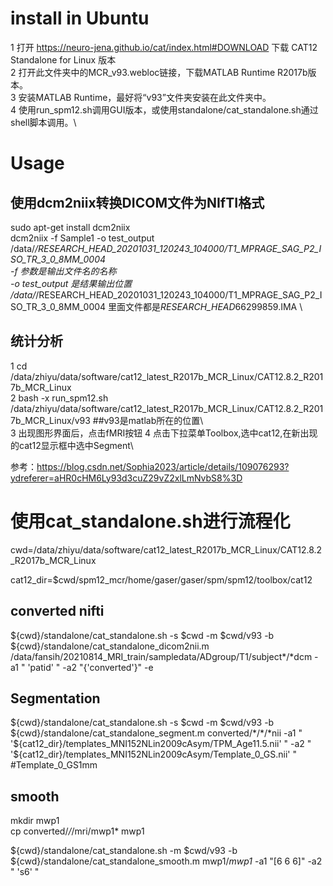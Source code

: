 # install in Ubuntu
1 打开 https://neuro-jena.github.io/cat/index.html#DOWNLOAD 下载 CAT12 Standalone for Linux 版本\
2 打开此文件夹中的MCR_v93.webloc链接，下载MATLAB Runtime R2017b版本。\
3 安装MATLAB Runtime，最好将“v93”文件夹安装在此文件夹中。\
4 使用run_spm12.sh调用GUI版本，或使用standalone/cat_standalone.sh通过shell脚本调用。\

# Usage

## 使用dcm2niix转换DICOM文件为NIfTI格式
sudo apt-get install dcm2niix\
dcm2niix -f Sample1 -o test_output /data/*/RESEARCH_HEAD_20201031_120243_104000/T1_MPRAGE_SAG_P2_ISO_TR_3_0_8MM_0004  \
  -f 参数是输出文件名的名称\
  -o test_output 是结果输出位置\
  /data/*/RESEARCH_HEAD_20201031_120243_104000/T1_MPRAGE_SAG_P2_ISO_TR_3_0_8MM_0004 里面文件都是*RESEARCH_HEAD*66299859.IMA \

## 统计分析

1  cd /data/zhiyu/data/software/cat12_latest_R2017b_MCR_Linux/CAT12.8.2_R2017b_MCR_Linux \
2  bash -x run_spm12.sh /data/zhiyu/data/software/cat12_latest_R2017b_MCR_Linux/CAT12.8.2_R2017b_MCR_Linux/v93 ##v93是matlab所在的位置\   
3  出现图形界面后，点击fMRI按钮
4  点击下拉菜单Toolbox,选中cat12,在新出现的cat12显示框中选中Segment\



参考：https://blog.csdn.net/Sophia2023/article/details/109076293?ydreferer=aHR0cHM6Ly93d3cuZ29vZ2xlLmNvbS8%3D


# 使用cat_standalone.sh进行流程化

cwd=/data/zhiyu/data/software/cat12_latest_R2017b_MCR_Linux/CAT12.8.2_R2017b_MCR_Linux  

cat12_dir=$cwd/spm12_mcr/home/gaser/gaser/spm/spm12/toolbox/cat12  

## converted nifti

${cwd}/standalone/cat_standalone.sh -s $cwd -m $cwd/v93    -b ${cwd}/standalone/cat_standalone_dicom2nii.m  /data/fansih/20210814_MRI_train/sampledata/ADgroup/T1/subject*/*dcm   -a1 " 'patid' " -a2 "{'converted'}" -e  

## Segmentation

${cwd}/standalone/cat_standalone.sh  -s $cwd -m $cwd/v93 -b ${cwd}/standalone/cat_standalone_segment.m  converted/*/*/*nii  -a1 " '${cat12_dir}/templates_MNI152NLin2009cAsym/TPM_Age11.5.nii' "   -a2 " '${cat12_dir}/templates_MNI152NLin2009cAsym/Template_0_GS.nii' "  #Template_0_GS1mm  

## smooth
mkdir mwp1  
cp converted/*/*/mri/mwp1* mwp1  

${cwd}/standalone/cat_standalone.sh -m $cwd/v93 -b ${cwd}/standalone/cat_standalone_smooth.m  mwp1/*mwp1* -a1 "[6 6 6]" -a2 " 's6' "  
